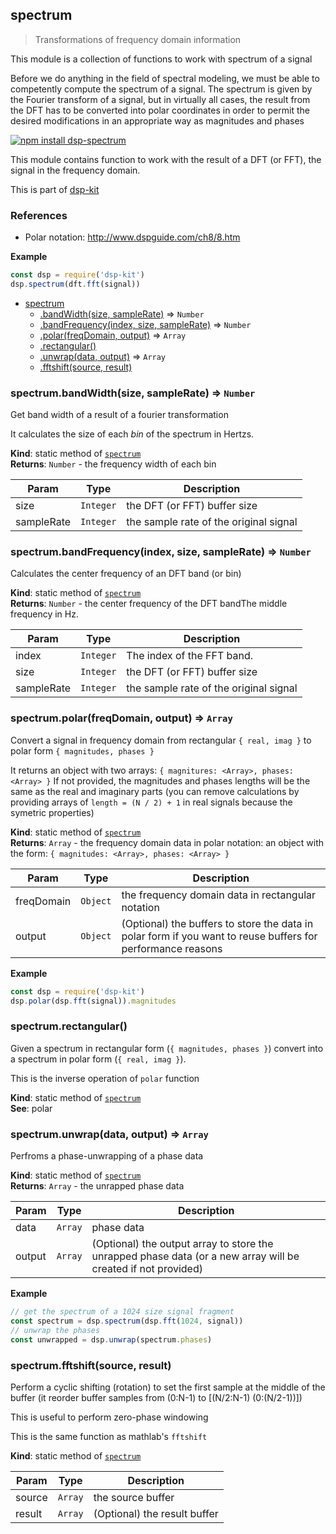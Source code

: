 <a name="module_spectrum"></a>

## spectrum
> Transformations of frequency domain information

This module is a collection of functions to work with spectrum of a signal

Before we do anything in the field of spectral modeling, we must be able to
competently compute the spectrum of a signal. The spectrum is given by
the Fourier transform of a signal, but in virtually all cases, the result
from the DFT has to be converted into polar coordinates in order to permit
the desired modifications in an appropriate way as magnitudes and phases

[![npm install dsp-spectrum](https://nodei.co/npm/dsp-spectrum.png?mini=true)](https://npmjs.org/package/dsp-spectrum/)

This module contains function to work with the result of a DFT (or FFT),
the signal in the frequency domain.

This is part of [dsp-kit](https://github.com/oramics/dsp-kit)

### References
- Polar notation: http://www.dspguide.com/ch8/8.htm

**Example**  
```js
const dsp = require('dsp-kit')
dsp.spectrum(dft.fft(signal))
```

* [spectrum](#module_spectrum)
    * [.bandWidth(size, sampleRate)](#module_spectrum.bandWidth) ⇒ <code>Number</code>
    * [.bandFrequency(index, size, sampleRate)](#module_spectrum.bandFrequency) ⇒ <code>Number</code>
    * [.polar(freqDomain, output)](#module_spectrum.polar) ⇒ <code>Array</code>
    * [.rectangular()](#module_spectrum.rectangular)
    * [.unwrap(data, output)](#module_spectrum.unwrap) ⇒ <code>Array</code>
    * [.fftshift(source, result)](#module_spectrum.fftshift)

<a name="module_spectrum.bandWidth"></a>

### spectrum.bandWidth(size, sampleRate) ⇒ <code>Number</code>
Get band width of a result of a fourier transformation

It calculates the size of each _bin_ of the spectrum in Hertzs.

**Kind**: static method of <code>[spectrum](#module_spectrum)</code>  
**Returns**: <code>Number</code> - the frequency width of each bin  

| Param | Type | Description |
| --- | --- | --- |
| size | <code>Integer</code> | the DFT (or FFT) buffer size |
| sampleRate | <code>Integer</code> | the sample rate of the original signal |

<a name="module_spectrum.bandFrequency"></a>

### spectrum.bandFrequency(index, size, sampleRate) ⇒ <code>Number</code>
Calculates the center frequency of an DFT band (or bin)

**Kind**: static method of <code>[spectrum](#module_spectrum)</code>  
**Returns**: <code>Number</code> - the center frequency of the DFT bandThe middle frequency in Hz.  

| Param | Type | Description |
| --- | --- | --- |
| index | <code>Integer</code> | The index of the FFT band. |
| size | <code>Integer</code> | the DFT (or FFT) buffer size |
| sampleRate | <code>Integer</code> | the sample rate of the original signal |

<a name="module_spectrum.polar"></a>

### spectrum.polar(freqDomain, output) ⇒ <code>Array</code>
Convert a signal in frequency domain from rectangular `{ real, imag }` to
polar form `{ magnitudes, phases }`

It returns an object with two arrays: `{ magnitures: <Array>, phases: <Array> }`
If not provided, the magnitudes and phases lengths will be the same as the
real and imaginary parts (you can remove calculations by providing arrays
of `length = (N / 2) + 1` in real signals because the symetric properties)

**Kind**: static method of <code>[spectrum](#module_spectrum)</code>  
**Returns**: <code>Array</code> - the frequency domain data in polar notation: an object
with the form: `{ magnitudes: <Array>, phases: <Array> }`  

| Param | Type | Description |
| --- | --- | --- |
| freqDomain | <code>Object</code> | the frequency domain data in rectangular notation |
| output | <code>Object</code> | (Optional) the buffers to store the data in polar form if you want to reuse buffers for performance reasons |

**Example**  
```js
const dsp = require('dsp-kit')
dsp.polar(dsp.fft(signal)).magnitudes
```
<a name="module_spectrum.rectangular"></a>

### spectrum.rectangular()
Given a spectrum in rectangular form (`{ magnitudes, phases }`) convert
into a spectrum in polar form (`{ real, imag }`).

This is the inverse operation of `polar` function

**Kind**: static method of <code>[spectrum](#module_spectrum)</code>  
**See**: polar  
<a name="module_spectrum.unwrap"></a>

### spectrum.unwrap(data, output) ⇒ <code>Array</code>
Perfroms a phase-unwrapping of a phase data

**Kind**: static method of <code>[spectrum](#module_spectrum)</code>  
**Returns**: <code>Array</code> - the unrapped phase data  

| Param | Type | Description |
| --- | --- | --- |
| data | <code>Array</code> | phase data |
| output | <code>Array</code> | (Optional) the output array to store the unrapped phase data (or a new array will be created if not provided) |

**Example**  
```js
// get the spectrum of a 1024 size signal fragment
const spectrum = dsp.spectrum(dsp.fft(1024, signal))
// unwrap the phases
const unwrapped = dsp.unwrap(spectrum.phases)
```
<a name="module_spectrum.fftshift"></a>

### spectrum.fftshift(source, result)
Perform a cyclic shifting (rotation) to set the first sample at the middle
of the buffer (it reorder buffer samples from (0:N-1) to [(N/2:N-1) (0:(N/2-1))])

This is useful to perform zero-phase windowing

This is the same function as mathlab's `fftshift`

**Kind**: static method of <code>[spectrum](#module_spectrum)</code>  

| Param | Type | Description |
| --- | --- | --- |
| source | <code>Array</code> | the source buffer |
| result | <code>Array</code> | (Optional) the result buffer |

